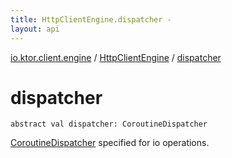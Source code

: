 ```yaml
---
title: HttpClientEngine.dispatcher - 
layout: api
---
```


<div class='api-docs-breadcrumbs'><a href="../index.html">io.ktor.client.engine</a> / <a href="index.html">HttpClientEngine</a> / <a href="./dispatcher.html">dispatcher</a></div>

# dispatcher

<div class="signature"><code><span class="keyword">abstract</span> <span class="keyword">val </span><span class="identifier">dispatcher</span><span class="symbol">: </span><span class="identifier">CoroutineDispatcher</span></code></div>

<a href="#">CoroutineDispatcher</a> specified for io operations.

